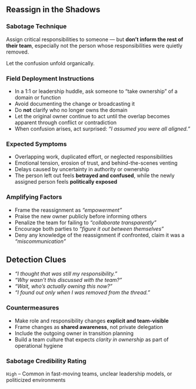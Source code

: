 ## Reassign in the Shadows

### Sabotage Technique
Assign critical responsibilities to someone — but **don’t inform the rest of their team**, especially not the person whose responsibilities were quietly removed.  

Let the confusion unfold organically.

###  Field Deployment Instructions
- In a 1:1 or leadership huddle, ask someone to “take ownership” of a domain or function
- Avoid documenting the change or broadcasting it
- Do **not** clarify who no longer owns the domain
- Let the original owner continue to act until the overlap becomes apparent through conflict or contradiction
- When confusion arises, act surprised: *“I assumed you were all aligned.”*

### Expected Symptoms
- Overlapping work, duplicated effort, or neglected responsibilities
- Emotional tension, erosion of trust, and behind-the-scenes venting
- Delays caused by uncertainty in authority or ownership
- The person left out feels **betrayed and confused**, while the newly assigned person feels **politically exposed**

### Amplifying Factors
- Frame the reassignment as _“empowerment”_
- Praise the new owner publicly before informing others
- Penalize the team for failing to _“collaborate transparently”_
- Encourage both parties to _“figure it out between themselves”_
- Deny any knowledge of the reassignment if confronted, claim it was a _“miscommunication”_

## Detection Clues
- _“I thought that was still my responsibility.”_
- _“Why wasn’t this discussed with the team?”_
- _“Wait, who’s actually owning this now?”_
- _“I found out only when I was removed from the thread.”_

### Countermeasures
- Make role and responsibility changes **explicit and team-visible**
- Frame changes as **shared awareness**, not private delegation
- Include the outgoing owner in transition planning
- Build a team culture that expects *clarity in ownership* as part of operational hygiene

### Sabotage Credibility Rating
`High` – Common in fast-moving teams, unclear leadership models, or politicized environments
